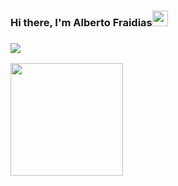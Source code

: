### Hi there, I'm Alberto Fraidias<img src="https://media.giphy.com/media/hvRJCLFzcasrR4ia7z/giphy.gif" width="25px">

### ![](https://visitor-badge.glitch.me/badge?page_id=afraidias.afraidias)

<img height="180em" src=" https://github-readme-stats.vercel.app/api?username=afraidias&show_icons=true&hide_border=true&&count_private=true&include_all_commits=true " />
